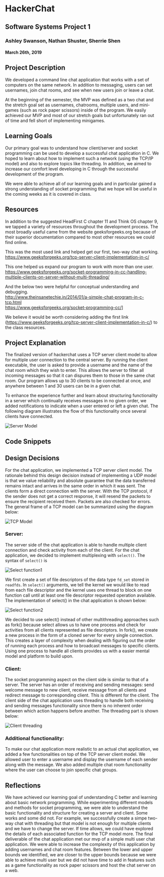 # HackerChat
## Software Systems Project 1
### Ashley Swanson, Nathan Shuster, Sherrie Shen
#### March 26th, 2019

## Project Description
We developed a command line chat application that works with a set of computers on the same network. In addition to messaging, users can set usernames, join chat rooms, and see when new users join or leave a chat.

At the beginning of the semester, the MVP was defined as a two chat and the stretch goal set as usernames, chatrooms, multiple users, and mini-games (such as rock paper scissors) inside of the program. We easily achieved our MVP and most of our stretch goals but unfortunately ran out of time and fell short of implementing minigames.


## Learning Goals
Our primary goal was to understand how client/server and socket programming can be used to develop a successful chat application in C. We hoped to learn about how to implement such a network (using the TCP/IP model) and also to explore topics like threading. In addition, we aimed to increase our comfort level developing in C through the successful development of the program.

We were able to achieve all of our learning goals and in particular gained a strong understanding of socket programming that we hope will be useful in the coming weeks as it is covered in class.


## Resources
In addition to the suggested HeadFirst C chapter 11 and Think OS chapter 9, we tapped a variety of resources throughout the development process. The most broadly useful came from the website geeksforgeeks.org because of their superior documentation compared to most other resources we could find online.

This was the most used link and helped get our first, two-way chat working.<br/>
https://www.geeksforgeeks.org/tcp-server-client-implementation-in-c/

This one helped us expand our program to work with more than one user.<br/>
https://www.geeksforgeeks.org/socket-programming-in-cc-handling-multiple-clients-on-server-without-multi-threading/

And the below two were helpful for conceptual understanding and debugging.<br/>
http://www.theinsanetechie.in/2014/01/a-simple-chat-program-in-c-tcp.html
<br/>
https://www.geeksforgeeks.org/socket-programming-cc/]


We believe it would be worth considering adding the first link (https://www.geeksforgeeks.org/tcp-server-client-implementation-in-c/) to the class resources.


## Project Explanation
The finalized version of hackerchat uses a TCP server client model to allow for multiple user connection to the central server. By running the client executable, the user is asked to provide a username and the name of the chat room which they wish to enter. This allows the server to filter all incoming messages so that it can dispures them to those in the same chat room. Our program allows up to 30 clients to be connected at once, and anywhere between 1 and 30 users can be in a given chat.

To enhance the experience further and learn about structuring functionality in a server which continually receives messages in no given order, we added notifications to indicate when a user entered or left a given chat. The following diagram illustrates the flow of this functionality once several clients have connected. 

![Server Model](https://github.com/NathanShuster/hackerchat/blob/master/reports/images/server_flow_chart.png)

## Code Snippets

## Design Decisions
For the chat application, we implemented a TCP server client model. The rationale behind this design decision instead of implementing a UDP model is that we value reliability and absolute guarantee that the data transferred remains intact and arrives in the same order in which it was sent. The clients form a direct connection with the server. With the TCP protocol, if the sender does not get a correct response, it will resend the packets to ensure the recipient received them. Packets are also checked for errors.  The general frame of a TCP model can be summarized using the diagram below:

![TCP Model](https://github.com/NathanShuster/hackerchat/blob/master/reports/images/client_server_diagram.png)

### Server:

The server side of the chat application is able to handle multiple client connection and check activity from each of the client. For the chat application, we decided to implement multiplexing with `select()`.  The syntax of `select()` is

![Select function1](https://github.com/NathanShuster/hackerchat/blob/master/reports/images/select_fun.png)

We first create a set of file descriptors of the data type `fd_set` stored in `readfds`. In `select()` arguments, we tell the kernel we would like to read from each file descriptor and the kernel uses one thread to block on one function call until at least one file descriptor requested operation available. The implementation of select() in the chat application is shown below:

![Select function2](https://github.com/NathanShuster/hackerchat/blob/master/reports/images/select.png)

We decided to use select() instead of other multithreading approaches such as fork() because select allows us to have one process and check for activities from all clients represented as file descriptors. In fork(), we create a new process in the form of a cloned server for every single connection. This creates a layer of complexity when dealing with figuring out the order of running each process and how to broadcast messages to specific clients. Using one process to handle all clients provides us with a easier mental model and platform to build upon.

### Client:

The socket programming aspect on the client side is similar to that of a server. The server has an order of receiving and sending messages: send welcome message to new client, receive message from all clients and redirect message to corresponding client. This is different for the client. The client side of the chat application uses threading to handle both receiving and sending messages functionality since there is no inherent order between which action happens before another. The threading part is shown below:

![Client threading](https://github.com/NathanShuster/hackerchat/blob/master/reports/images/client_thread.png)

### Additional functionality:

To make our chat application more realistic to an actual chat application, we added a few functionalities on top of the TCP server client model. We allowed user to enter a username and display the username of each sender along with the message. We also added multiple chat room functionality where the user can choose to join specific chat groups.


## Reflections
We have achieved our learning goal of understanding C better and learning about basic network programming. While experimenting different models and methods for socket programming, we were able to understand the basic functionality and structure for creating a server and client. Some works and some did not. For example, we successfully create a simpe two-way chat with threading but that model is not enough for multiple clients and we have to change the server. If time allows, we could have explored the details of each associated function for the TCP model more. The final deliverable of the chat application met our mvp of a simple multi user chat application. We were able to increase the complexity of this application by adding usernames and chat room features. Between the lower and upper bounds we identified, we are closer to the upper bounds because we were able to achieve multi user but we did not have time to add in features such as a game functionality as rock paper scissors and host the chat server on a web.
